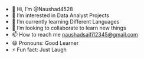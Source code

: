 - 👋 Hi, I’m @Naushad4528
- 👀 I’m interested in Data Analyst Projects
- 🌱 I’m currently learning Different Languages
- 💞️ I’m looking to collaborate to learn new things
- 📫 How to reach me naushadsaifi12345@gmail.com
- 😄 Pronouns: Good Learner
- ⚡ Fun fact: Just Laugh

<!---
Naushad4528/Naushad4528 is a ✨ special ✨ repository because its `README.md` (this file) appears on your GitHub profile.
You can click the Preview link to take a look at your changes.
--->
